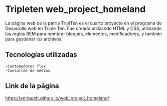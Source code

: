 # Tripleten web_project_homeland

La página web de la patria TriplTen es el cuarto proyecto en el programa de Desarrollo web en Triple Ten. Fue creado utilizando HTML y CSS, utilizando las reglas BEM para nombrar bloques, elementos, modificadores, y también para gestionar los archivos.

## Tecnologías utilizadas

    -Contenedores flex
    -Consultas de medios

## Link de la página
https://enriquett.github.io/web_project_homeland/
